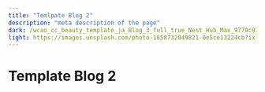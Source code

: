 ```yaml
---
title: "Temlpate Blog 2"
description: "meta description of the page"
dark: /wcao_cc_beauty_template_ja_Blog_3_full_true_Nest_Hub_Max_9770c93f62.webp
light: https://images.unsplash.com/photo-1658732049821-0e5ce13224cb?ixlib=rb-1.2.1&ixid=MnwxMjA3fDB8MHx0b3BpYy1mZWVkfDZ8Ym84alFLVGFFMFl8fGVufDB8fHx8&auto=format&fit=crop&w=500&q=60
---
```


# Template Blog 2
